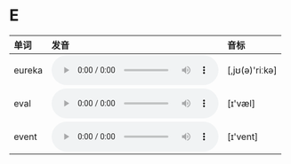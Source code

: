 
# E

| 单词  | 发音 | 音标 |
| :-- | :-- | :-- |
| eureka | <audio :src="$withBase('/audio/eureka.mp3')" controls="controls" controlslist="nodownload"></audio> | [,jʊ(ə)'riːkə] |
| eval | <audio :src="$withBase('/audio/eval.mp3')" controls="controls" controlslist="nodownload"></audio> | [ɪ'væl] |
| event | <audio :src="$withBase('/audio/event.mp3')" controls="controls" controlslist="nodownload"></audio> | [ɪ'vent] |
